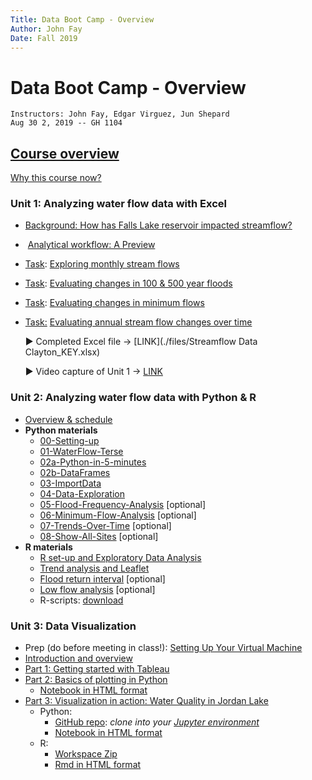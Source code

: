 ```yaml
---
Title: Data Boot Camp - Overview
Author: John Fay 
Date: Fall 2019
---
```


# Data Boot Camp - Overview

```
Instructors: John Fay, Edgar Virguez, Jun Shepard
Aug 30 2, 2019 -- GH 1104
```

## [Course overview](./README.html)

[Why this course now?](./README.html)

### Unit 1: Analyzing water flow data with Excel

* [Background: How has Falls Lake reservoir impacted streamflow?](./Streamflow_Intro.html#header-n4)

*  [Analytical workflow: A Preview](./Streamflow_Intro.html#header-n14)

* <u>Task</u>: [Exploring monthly stream flows](./Streamflow_Task1.html)

* <u>Task</u>: [Evaluating changes in 100 & 500 year floods](./Streamflow_Task2.html)

* <u>Task</u>: [Evaluating changes in minimum flows](./Streamflow_Task3.html)

* <u>Task:</u> [Evaluating annual stream flow changes over time](./Streamflow_Task4.html)

  ► Completed Excel file → [LINK](./files/Streamflow Data Clayton_KEY.xlsx)
  
  ► Video capture of Unit 1 → [LINK](https://nsoe.capture.duke.edu/Panopto/Pages/Viewer.aspx?id=c3b3586f-b6ad-44a2-a437-aab800e9533d)



### Unit 2: Analyzing water flow data with Python & R

* [Overview & schedule](./Unit2_Schedule.html)
* **Python materials**
  * [00-Setting-up](./python2/00-Setting-up.html)
  * [01-WaterFlow-Terse](https://nbviewer.jupyter.org/github/DataDevils/WaterFlow-Python/blob/master/00-Setting-up.ipynb)
  * [02a-Python-in-5-minutes](https://nbviewer.jupyter.org/github/DataDevils/WaterFlow-Python/blob/master/02a-Python-in-5-minutes.ipynb)
  * [02b-DataFrames](https://nbviewer.jupyter.org/github/DataDevils/WaterFlow-Python/blob/master/02b-DataFrames.ipynb)
  * [03-ImportData](https://nbviewer.jupyter.org/github/DataDevils/WaterFlow-Python/blob/master/03-ImportData.ipynb)
  * [04-Data-Exploration](https://nbviewer.jupyter.org/github/DataDevils/WaterFlow-Python/blob/master/04-Data-Exploration.ipynb)
  * [05-Flood-Frequency-Analysis](https://nbviewer.jupyter.org/github/DataDevils/WaterFlow-Python/blob/master/05-Flood-Frequency-Analysis.ipynb) [optional]
  * [06-Minimum-Flow-Analysis](https://nbviewer.jupyter.org/github/DataDevils/WaterFlow-Python/blob/master/06-Minimum-Flow-Analysis.ipynb) [optional]
  * [07-Trends-Over-Time](https://nbviewer.jupyter.org/github/DataDevils/WaterFlow-Python/blob/master/07-Trends-Over-Time.ipynb) [optional]
  * [08-Show-All-Sites](https://nbviewer.jupyter.org/github/DataDevils/WaterFlow-Python/blob/master/08-Show-All-Sites.ipynb) [optional]
* **R materials**
  * [R set-up and Exploratory Data Analysis](./r/LoadStreamflowDescription.html)
  * [Trend analysis and Leaflet](./r/MannKendall_Description.html)
  * [Flood return interval](./r/Flood_RI_Description.html) [optional]
  * [Low flow analysis](./r/LowFlowDescription.html) [optional]
  * R-scripts: [download](./r/RCran.zip)



### Unit 3: Data Visualization
* Prep (do before meeting in class!): [Setting Up Your Virtual Machine](./SettingUp_YourVirtualMachine.html)
* [Introduction and overview](Unit3_Intro.html)
* [Part 1: Getting started with Tableau](./Unit3_Part1_Tableau.html)
* [Part 2: Basics of plotting in Python](./Unit3_Part2_Python.html)
  * [Notebook in HTML format](./python3/Visualization-in-Python.html)
* [Part 3: Visualization in action: Water Quality in Jordan Lake](./Unit3_Part3_WaterQualityTask.html)
  * Python: 
    * [GitHub repo](https://github.com/DataDevils/DataVis): *clone into your [Jupyter environment](https://vm-manage.oit.duke.edu/containers)*
    * [Notebook in HTML format](./python3/Total-Nitrogen.html)
  * R: 
    * [Workspace Zip](./files/rcran.zip) 
    * [Rmd in HTML format](./r3/TotalNitrogen.html)


